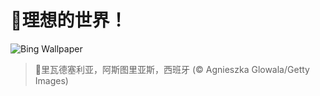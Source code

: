 # 🔖理想的世界！

![Bing Wallpaper](https://www.bing.com/th?id=OHR.RibadesellaSummer_ZH-CN4852547359_1920x1080.jpg&rf=LaDigue_1920x1080.jpg&pid=hp)

> 📝里瓦德塞利亚，阿斯图里亚斯，西班牙 (© Agnieszka Glowala/Getty Images)

